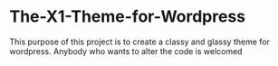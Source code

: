 # The-X1-Theme-for-Wordpress
This purpose of this project is to create a classy and glassy theme for wordpress. Anybody who wants to alter the code is welcomed

